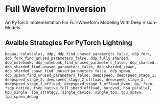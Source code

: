 
# Full Waveform Inversion
An PyTorch Implementation For Full-Waveform Modeling With Deep Vision-Models.


## Avaible Strategies For PyTorch Lightning

```bagua, colossalai, ddp, ddp_find_unused_parameters_false, ddp_fork, ddp_fork_find_unused_parameters_false, ddp_fully_sharded, ddp_notebook, ddp_notebook_find_unused_parameters_false, ddp_sharded, ddp_sharded_find_unused_parameters_false, ddp_sharded_spawn, ddp_sharded_spawn_find_unused_parameters_false, ddp_spawn, ddp_spawn_find_unused_parameters_false, deepspeed, deepspeed_stage_1, deepspeed_stage_2, deepspeed_stage_2_offload, deepspeed_stage_3, deepspeed_stage_3_offload, deepspeed_stage_3_offload_nvme, dp, fsdp, fsdp_native, fsdp_native_full_shard_offload, horovod, hpu_parallel, hpu_single, ipu_strategy, single_device, single_tpu, tpu_spawn, tpu_spawn_debug```